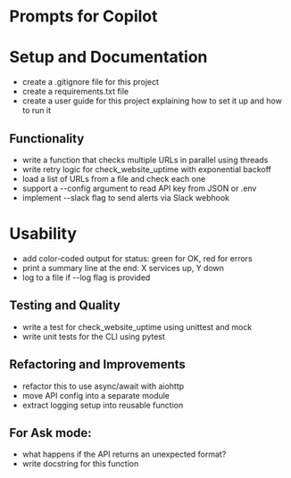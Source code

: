 
# Prompts for Copilot

# Setup and Documentation
- create a .gitignore file for this project
- create a requirements.txt file
- create a user guide for this project explaining how to set it up and how to run it

## Functionality
- write a function that checks multiple URLs in parallel using threads
- write retry logic for check_website_uptime with exponential backoff
- load a list of URLs from a file and check each one
- support a --config argument to read API key from JSON or .env
- implement --slack flag to send alerts via Slack webhook

# Usability
- add color-coded output for status: green for OK, red for errors
- print a summary line at the end: X services up, Y down
- log to a file if --log flag is provided

## Testing and Quality
- write a test for check_website_uptime using unittest and mock
- write unit tests for the CLI using pytest

## Refactoring and Improvements
- refactor this to use async/await with aiohttp
- move API config into a separate module
- extract logging setup into reusable function

## For Ask mode:
- what happens if the API returns an unexpected format?
- write docstring for this function
